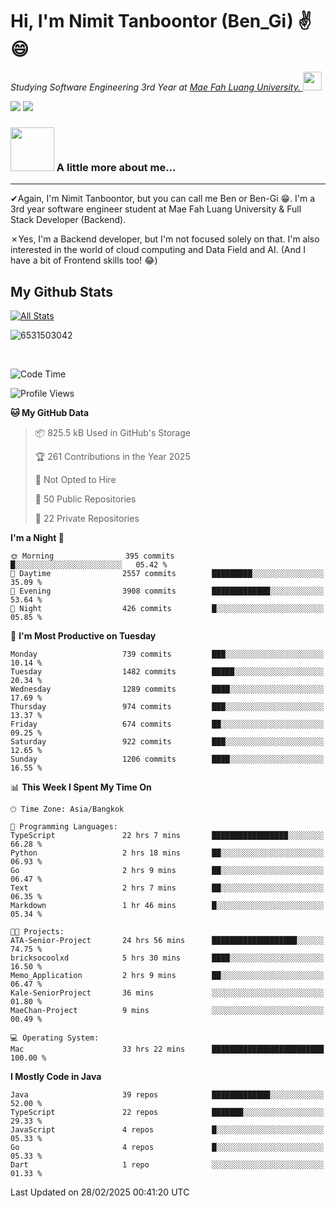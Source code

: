 # Hi, I'm Nimit Tanboontor (Ben_Gi) ✌😄
<p><em>Studying Software Engineering 3rd Year at <a href="https://en.mfu.ac.th/home.html"> Mae Fah Luang University.
</a><img src="https://media.giphy.com/media/WUlplcMpOCEmTGBtBW/giphy.gif" width="30"> </em></p>


[![](https://img.shields.io/badge/linkedin-%230077B5.svg?style=for-the-badge&logo=linkedin)]([https://www.linkedin.com/in/thanaphoom-babparn/](https://www.linkedin.com/in/nimit-tanbooutor-798139246/))
[![](https://img.shields.io/badge/Medium-12100E?style=for-the-badge&logo=medium&logoColor=white)](https://medium.com/@nimittanbooutor)

### <img src="https://media.giphy.com/media/VgCDAzcKvsR6OM0uWg/giphy.gif" width="70"> A little more about me...  

<hr> <!-- Horizontal line -->

&#10004;Again, I'm Nimit Tanboontor, but you can call me Ben or Ben-Gi 😁. I'm a 3rd year software engineer student at Mae Fah Luang University & Full Stack Developer (Backend).

&#10007;Yes, I'm a Backend developer, but I'm not focused solely on that. I'm also interested in the world of cloud computing and Data Field and AI. (And I have a bit of Frontend skills too! 😂)


## My Github Stats

[![All Stats](https://github-readme-stats.vercel.app/api?username=6531503042&show_icons=true&theme=algolia)](https://github.com/6531503042)

<p><img align="center" src="https://github-readme-streak-stats.herokuapp.com/?user=6531503042&" alt="6531503042" /></p>

<br />


<!--START_SECTION:waka-->
![Code Time](http://img.shields.io/badge/Code%20Time-317%20hrs%2052%20mins-blue)

![Profile Views](http://img.shields.io/badge/Profile%20Views-18-blue)

**🐱 My GitHub Data** 

> 📦 825.5 kB Used in GitHub's Storage 
 > 
> 🏆 261 Contributions in the Year 2025
 > 
> 🚫 Not Opted to Hire
 > 
> 📜 50 Public Repositories 
 > 
> 🔑 22 Private Repositories 
 > 
**I'm a Night 🦉** 

```text
🌞 Morning                395 commits         █░░░░░░░░░░░░░░░░░░░░░░░░   05.42 % 
🌆 Daytime                2557 commits        █████████░░░░░░░░░░░░░░░░   35.09 % 
🌃 Evening                3908 commits        █████████████░░░░░░░░░░░░   53.64 % 
🌙 Night                  426 commits         █░░░░░░░░░░░░░░░░░░░░░░░░   05.85 % 
```
📅 **I'm Most Productive on Tuesday** 

```text
Monday                   739 commits         ███░░░░░░░░░░░░░░░░░░░░░░   10.14 % 
Tuesday                  1482 commits        █████░░░░░░░░░░░░░░░░░░░░   20.34 % 
Wednesday                1289 commits        ████░░░░░░░░░░░░░░░░░░░░░   17.69 % 
Thursday                 974 commits         ███░░░░░░░░░░░░░░░░░░░░░░   13.37 % 
Friday                   674 commits         ██░░░░░░░░░░░░░░░░░░░░░░░   09.25 % 
Saturday                 922 commits         ███░░░░░░░░░░░░░░░░░░░░░░   12.65 % 
Sunday                   1206 commits        ████░░░░░░░░░░░░░░░░░░░░░   16.55 % 
```


📊 **This Week I Spent My Time On** 

```text
🕑︎ Time Zone: Asia/Bangkok

💬 Programming Languages: 
TypeScript               22 hrs 7 mins       █████████████████░░░░░░░░   66.28 % 
Python                   2 hrs 18 mins       ██░░░░░░░░░░░░░░░░░░░░░░░   06.93 % 
Go                       2 hrs 9 mins        ██░░░░░░░░░░░░░░░░░░░░░░░   06.47 % 
Text                     2 hrs 7 mins        ██░░░░░░░░░░░░░░░░░░░░░░░   06.35 % 
Markdown                 1 hr 46 mins        █░░░░░░░░░░░░░░░░░░░░░░░░   05.34 % 

🐱‍💻 Projects: 
ATA-Senior-Project       24 hrs 56 mins      ███████████████████░░░░░░   74.75 % 
bricksocoolxd            5 hrs 30 mins       ████░░░░░░░░░░░░░░░░░░░░░   16.50 % 
Memo_Application         2 hrs 9 mins        ██░░░░░░░░░░░░░░░░░░░░░░░   06.47 % 
Kale-SeniorProject       36 mins             ░░░░░░░░░░░░░░░░░░░░░░░░░   01.80 % 
MaeChan-Project          9 mins              ░░░░░░░░░░░░░░░░░░░░░░░░░   00.49 % 

💻 Operating System: 
Mac                      33 hrs 22 mins      █████████████████████████   100.00 % 
```

**I Mostly Code in Java** 

```text
Java                     39 repos            █████████████░░░░░░░░░░░░   52.00 % 
TypeScript               22 repos            ███████░░░░░░░░░░░░░░░░░░   29.33 % 
JavaScript               4 repos             █░░░░░░░░░░░░░░░░░░░░░░░░   05.33 % 
Go                       4 repos             █░░░░░░░░░░░░░░░░░░░░░░░░   05.33 % 
Dart                     1 repo              ░░░░░░░░░░░░░░░░░░░░░░░░░   01.33 % 
```




 Last Updated on 28/02/2025 00:41:20 UTC
<!--END_SECTION:waka-->
